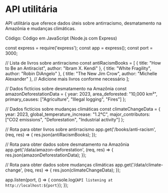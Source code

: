 # API utilitária
API utilitária que oferece dados úteis sobre antirracismo, desmatamento na Amazônia e mudanças climáticas.


Código:
Código em JavaScript (Node.js com Express)

const express = require('express');
const app = express();
const port = 3000;

// Lista de livros sobre antirracismo
const antiRacismBooks = [
 { title: "How to Be an Antiracist", author: "Ibram X. Kendi" },
 { title: "White Fragility", author: "Robin DiAngelo" },
 { title: "The New Jim Crow", author: "Michelle Alexander" },
 // Adicione mais livros conforme necessário
];

// Dados fictícios sobre desmatamento na Amazônia
const amazonDeforestationData = {
 year: 2023,
 area_deforested: "10,000 km²",
 primary_causes: ["Agriculture", "Illegal logging", "Fires"]
};

// Dados fictícios sobre mudanças climáticas
const climateChangeData = {
 year: 2023,
 global_temperature_increase: "1.2°C",
 major_contributors: ["CO2 emissions", "Deforestation", "Industrial activity"]
};

// Rota para obter livros sobre antirracismo
app.get('/books/anti-racism', (req, res) => {
 res.json(antiRacismBooks);
});

// Rota para obter dados sobre desmatamento na Amazônia
app.get('/data/amazon-deforestation', (req, res) => {
 res.json(amazonDeforestationData);
});

// Rota para obter dados sobre mudanças climáticas
app.get('/data/climate-change', (req, res) => {
 res.json(climateChangeData);
});

app.listen(port, () => {
 console.log(`API listening at http://localhost:${port}`);
});
